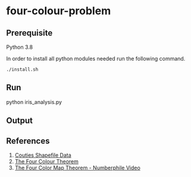 # four-colour-problem

## Prerequisite
Python 3.8

In order to install all python modules needed run the following command.

    ./install.sh

## Run

python iris_analysis.py

## Output


## References
1. [Couties Shapefile Data](https://data.gov.ie/dataset/counties-osi-national-statutory-boundaries-generalised-20m/resource/b412ae22-ea13-4ca3-a8be-5ffc21f455f6)
2. [The Four Colour Theorem](https://nrich.maths.org/6291)
3. [The Four Color Map Theorem - Numberphile Video](https://www.youtube.com/watch?v=NgbK43jB4rQ)